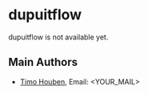 # dupuitflow

dupuitflow is not available yet.


## Main Authors

- [Timo Houben](https://github.com/timohouben), Email:  <YOUR_MAIL>